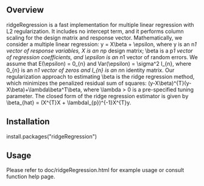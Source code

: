## Overview
ridgeRegression is a fast implementation for multiple linear regression with L2 regularization. It includes no intercept term, and it performs column scaling for the design matrix and response vector. Mathematically, we consider a multiple linear regression:
y = X\beta + \epsilon, where y is an n*1 vector of response variables, X is an n*p design matrix; \beta is a p*1 vector of regression coefficients, and \epsilon is an n*1 vector of random errors. We assume that E(\epsilon) = 0_{n} and Var(\epsilon) = \sigma^2 I_{n}, where 0_{n} is an n*1 vector of zeros and I_{n} is an n*n identity matrix. Our regularization approach to estimating \beta is the ridge regression method, which minimizes the penalized residual sum of squares: (y-X\beta)^{T}(y-X\beta)+\lambda\beta^T\beta, where \lambda > 0 is a pre-specified tuning parameter. The closed form of the ridge regression estimator is given by \beta_{hat} = (X^{T}X + \lambdaI_{p})^{-1}X^{T}y.

## Installation
install.packages("ridgeRegression")

## Usage
Please refer to doc/ridgeRegression.html for example usage or consult function help page.